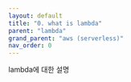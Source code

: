 ```yaml
---
layout: default
title: "0. what is lambda"
parent: "lambda"
grand_parent: "aws (serverless)"
nav_order: 0
---
```



lambda에 대한 설명